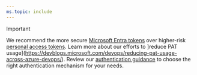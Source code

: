 ```yaml
---
ms.topic: include
---
```


> [!IMPORTANT]
> We recommend the more secure [Microsoft Entra tokens](../integrate/get-started/authentication/entra.md) over higher-risk [personal access tokens](../organziations/accounts/use-personal-access-tokens-to-authenticate.md). Learn more about our efforts to ]reduce PAT usage](https://devblogs.microsoft.com/devops/reducing-pat-usage-across-azure-devops/).
> Review our [authentication guidance](../integrate/get-started/authentication/authentication-guidance.md) to choose the right authentication mechanism for your needs.
